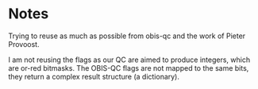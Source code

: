 # Notes 

Trying to reuse as much as possible from obis-qc and the work of 
Pieter Provoost. 

I am not reusing the flags as our QC are aimed to produce integers, which are or-red 
bitmasks. The OBIS-QC flags are not mapped to the same bits, they return a complex result
structure (a dictionary). 


